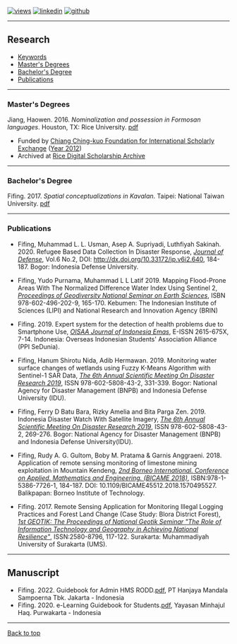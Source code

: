 [![views](https://hits.seeyoufarm.com/api/count/incr/badge.svg?url=https%3A%2F%2Fgithub.com%2Fhoward-haowen%2Fhoward-haowen.github.io&count_bg=%2367E805&title_bg=%23555555&icon=grav.svg&icon_color=%2367E805&title=Visitors&edge_flat=false)](https://hits.seeyoufarm.com) [![linkedin](https://img.shields.io/badge/View-My_LinkedIn-0A66C2?style=flat&logo=linkedin&logoColor=white)](https://www.linkedin.com/in/fifing/) [![github](https://img.shields.io/badge/View_My_GitHub-181717?style=flat-square&logo=github&logoColor=white)](https://github.com/fifing3/) 

---
## Research

- [Keywords](#keywords)
- [Master's Degrees](#phd-dissertation)
- [Bachelor's Degree](#ma-thesis)
- [Publications](#publications)

---
### Master's Degrees
Jiang, Haowen. 2016. *Nominalization and possession in Formosan languages*. Houston, TX: Rice University. [pdf](https://howard-haowen.github.io/pdf/Jiang2016_Nominalization-and-possession-in-Formosan-languages.pdf) 

- Funded by [Chiang Ching-kuo Foundation for International Scholarly Exchange](http://www.cckf.org/en?set_language=en) ([Year 2012](http://www.cckf.org/zh/about/publication/newsletter/201308))
- Archived at [Rice Digital Scholarship Archive](https://scholarship.rice.edu/handle/1911/95553)

---
### Bachelor's Degree
Fifing. 2017. *Spatial conceptualizations in Kavalan*. Taipei: National Taiwan University. [pdf](https://howard-haowen.github.io/pdf/Jiang2006_Spatial-conceptualizations-in-Kavalan.pdf)

---
### Publications
- Fifing, Muhammad L. L. Usman, Asep A. Supriyadi, Luthfiyah Sakinah. 2020. Refugee Based Data Collection In Disaster Response, [*Journal of Defense*](https://jurnal.idu.ac.id/index.php/DefenseJournal/article/view/640/lulupdf), Vol.6 No.2, DOI: http://dx.doi.org/10.33172/jp.v6i2.640, 184-187. Bogor: Indonesia Defense University.

- Fifing, Yudo Purnama, Muhammad L L Latif 2019. Mapping Flood-Prone Areas With The Normalized Difference Water Index Using Sentinel 2, [*Proceedings of Geodiversity National Seminar on Earth Sciences*](https://penerbit.brin.go.id/press/catalog/view/353/284/2003-1), ISBN 978-602-496-202-9, 165-170. Kebumen: The Indonesian Institute of Sciences (LIPI) and National Research and Innovation Agency (BRIN)

- Fifing. 2019. Expert system for the detection of health problems due to Smartphone Use, [*OISAA Journal of Indonesia Emas*](https://ejournal.ppi.id/index.php/oisaa/article/view/36), E-ISSN 2615-675X, 7-14. Indonesia: Overseas Indonesian Students' Association Alliance (PPI SeDunia).

- Fifing, Hanum Shirotu Nida, Adib Hermawan. 2019. Monitoring water surface changes of wetlands using Fuzzy K-Means Algorithm with Sentinel-1 SAR Data, [*The 6th Annual Scientific Meeting On Disaster Research 2019*](https://fifing3.github.io/pdf/icdm1.pdf), ISSN 978-602-5808-43-2, 331-339. Bogor: National Agency for Disaster Management (BNPB) and Indonesia Defense University (IDU).

- Fifing, Ferry D Batu Bara, Rizky Amelia and Bita Parga Zen. 2019. Indonesia Disaster Watch With Satellite Imagery, [*The 6th Annual Scientific Meeting On Disaster Research 2019*](https://www.researchgate.net/publication/337705890_Utilization_of_Social_Media_in_Flood_Disaster_Preparedness_by_the_Disaster_Alert_Village_in_Semarang_City), ISSN 978-602-5808-43-2, 269-276. Bogor: National Agency for Disaster Management (BNPB) and Indonesia Defense University(IDU).

- Fifing, Rudy A. G. Gultom, Boby M. Pratama & Garnis Anggraeni. 2018. Application of remote sensing monitoring of limestone mining exploitation in Mountain Kendeng, [*2nd Borneo International. Conference on Applied. Mathematics and Engineering. (BICAME 2018)*](https://ieeexplore.ieee.org/document/9084608), ISBN:978-1-5386-7726-1, 184-187. DOI: 10.1109/BICAME45512.2018.1570495527. Balikpapan: Borneo Institute of Technology.

- Fifing. 2017. Remote Sensing Application for Monitoring Illegal Logging Practices and Forest Land Change (Case Study: Blora District Forest), [*1st GEOTIK: The Proceedings of National Geotik Seminar "The Role of Information Technology and Geography in Achieving National Resilience"*](https://publikasiilmiah.ums.ac.id/bitstream/handle/11617/9090/geotik2017_15.pdf?sequence=1&isAllowed=y),  ISSN:2580-8796, 117-122. Surakarta: Muhammadiyah University of Surakarta (UMS).

---
## Manuscript
- Fifing. 2022. Guidebook for Admin HMS RODD.[pdf](https://fifing3.github.io/pdf/Guide-Book-HMS-RODD.pdf), PT Hanjaya Mandala Sampoerna Tbk. Jakarta - Indonesia
- Fifing. 2020. e-Learning Guidebook for Students.[pdf](https://fifing3.github.io/pdf/e-learning-for-student.pdf), Yayasan Minhajul Haq. Purwakarta - Indonesia




---
[Back to top](#)
<!-- p style="font-size:11px">Page template forked from <a href="https://github.com/evanca/quick-portfolio">evanca</a></p> -->
<!-- Remove above link if you don't want to attibute -->
